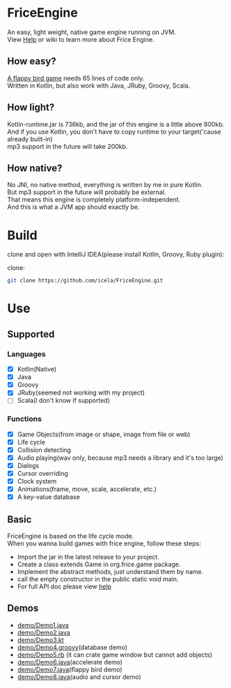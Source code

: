 # FriceEngine

An easy, light weight, native game engine running on JVM.<br/>
View [Help](help.md) or wiki to learn more about Frice Engine.

## How easy?
[A flappy bird game](demo/Demo7.java) needs 65 lines of code only.<br/>
Written in Kotlin, but also work with Java, JRuby, Groovy, Scala.

## How light?
Kotlin-runtime.jar is 736kb, and the jar of this engine is a little above 800kb.<br/>
And if you use Kotlin, you don't have to copy runtime to your target('cause already built-in)<br/>
mp3 support in the future will take 200kb.

## How native?
No JNI, no native method, everything is written by me in pure Kotlin.<br/>
But mp3 support in the future will probably be external.<br/>
That means this engine is completely platform-independent.<br/>
And this is what a JVM app should exactly be.

# Build
clone and open with IntelliJ IDEA(please install Kotlin, Groovy, Ruby plugin):

clone:
```bash
git clone https://github.com/icela/FriceEngine.git
```

# Use

## Supported

### Languages
- [X] Kotlin(Native)
- [X] Java
- [X] Groovy
- [X] JRuby(seemed not working with my project)
- [ ] Scala(I don't know if supported)

### Functions
- [X] Game Objects(from image or shape, image from file or web)
- [X] Life cycle
- [X] Collision detecting
- [X] Audio playing(wav only, because mp3 needs a library and it's too large)
- [X] Dialogs
- [X] Cursor overriding
- [X] Clock system
- [X] Animations(frame, move, scale, accelerate, etc.)
- [X] A key-value database

## Basic
FriceEngine is based on the life cycle mode.<br/>
When you wanna build games with frice engine, follow these steps:

- Import the jar in the latest release to your project.
- Create a class extends Game in org.frice.game package.
- Implement the abstract methods, just understand them by name.
- call the empty constructor in the public static void main.
- For full API doc please view [help](help.md)

## Demos

- [demo/Demo1.java](demo/Demo1.java)
- [demo/Demo2.java](demo/Demo2.java)
- [demo/Demo3.kt](demo/Demo3.kt)
- [demo/Demo4.groovy](demo/Demo4.groovy)(database demo)
- [demo/Demo5.rb](demo/Demo5.rb) (it can crate game window but cannot add objects)
- [demo/Demo6.java](demo/Demo6.java)(accelerate demo)
- [demo/Demo7.java](demo/Demo7.java)(flappy bird demo)
- [demo/Demo8.java](demo/Demo8.java)(audio and cursor demo)
